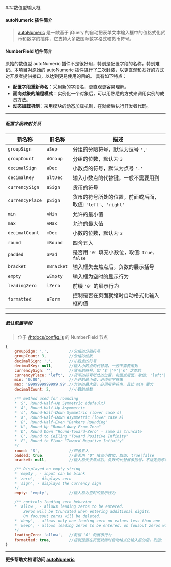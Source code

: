 ﻿###数值型输入框


#### autoNumeric 插件简介

> [autoNumeric](https://github.com/BobKnothe/autoNumeric)  是一款基于 jQuery 的自动把表单文本输入框中的值格式化货币和数字的插件，它支持大多数国际数字格式和货币符号。

#### NumberField 组件简介
原始的数值型 autoNumeric 插件不是很好用，特别是配置字段的名称，特别难记。本项目对原始的 autoNumeric 插件进行了二次封装，以更直观和友好的方式对开发者提供接口，以达到更易使用的目的。 具有如下特点：
- **配置字段重新命名**：采用新的字段名，更直观更容易理解。
- **面向对象的编程模式**：实例化一个对象后，可以用熟悉的方式来调用实例的成员方法。
- **动态加载机制**：采用模块的动态加载机制，在就绪后执行开发者代码。

---------------------------------------------------------------
##### 配置字段映射关系 

新名称 | 旧名称 | 描述
------------ | ------------- | ------------
``groupSign`` | ``aSep`` | 分组的分隔符号，默认为逗号 ``','``
``groupCount`` | ``dGroup`` | 分组的位数，默认为 ``3``
``decimalSign`` | ``aDec`` | 小数点的符号，默认为点号 ``'.'``
``decimalKey`` | ``altDec`` | 输入小数点的代替键，一般不需要用到
``currencySign`` | ``aSign`` | 货币的符号
``currencyPlace`` | ``pSign`` | 货币的符号所处的位置，前面或后面，取值: ``'left'``、``'right'``
``min`` | ``vMin`` | 允许的最小值
``max`` | ``vMax`` | 允许的最大值
``decimalCount`` | ``mDec`` | 小数的位数，默认为 ``3``
``round`` | ``mRound`` | 四舍五入
``padded`` | ``aPad`` | 是否用 ``'0'`` 填充小数位，取值: ``true``、``false``
``bracket`` | ``nBracket`` | 输入框失去焦点后，负数的展示括号
``empty`` | ``wEmpty`` | 输入框为空时的显示行为
``leadingZero`` | ``lZero`` | 前缀 ``'0'`` 的展示行为
``formatted`` | ``aForm`` | 控制是否在页面就绪时自动格式化输入框的值

---------------------------------------------------------------
##### 默认配置字段
> 位于 [/htdocs/config.js](../../config.js) 的 NumberField 节点

``` javascript
{
    groupSign: ',',         //分组的分隔符号
    groupCount: 3,          //分组的位数
    decimalSign: '.',       //小数点的符号
    decimalKey: null,       //输入小数点的代替键，一般不需要用到
    currencySign: '',       //货币的符号，如 '$'|'¥'|'€' 之类的
    currencyPlace: 'left',  //货币的符号所处的位置，前面或后面，取值: 'left'|'right'
    min: '0.00',            //允许的最小值，必须用字符串
    max: '9999999999999.99',//允许的最大值，必须用字符串，且比 min 要大
    decimalCount: 2,        //小数的位数

    /** method used for rounding
    * 'S', Round-Half-Up Symmetric (default)
    * 'A', Round-Half-Up Asymmetric
    * 's', Round-Half-Down Symmetric (lower case s)
    * 'a', Round-Half-Down Asymmetric (lower case a)
    * 'B', Round-Half-Even "Bankers Rounding"
    * 'U', Round Up "Round-Away-From-Zero"
    * 'D', Round Down "Round-Toward-Zero" - same as truncate
    * 'C', Round to Ceiling "Toward Positive Infinity"
    * 'F', Round to Floor "Toward Negative Infinity"
    */
    round: 'S',             //四舍五入
    padded: true,           //是否用 "0" 填充小数位，取值: true|false
    bracket: null,          //输入框失去焦点后，负数的代替展示括号，不指定则原样展示

    /** Displayed on empty string
    * 'empty', - input can be blank
    * 'zero', - displays zero
    * 'sign', - displays the currency sign
    */
    empty: 'empty',         //输入框为空时的显示行为

    /** controls leading zero behavior
    * 'allow', - allows leading zeros to be entered. 
        Zeros will be truncated when entering additional digits. 
        On focusout zeros will be deleted.
    * 'deny', - allows only one leading zero on values less than one
    * 'keep', - allows leading zeros to be entered. on fousout zeros will be retained.
    */
    leadingZero: 'allow',   //前缀 "0" 的展示行为
    formatted: true,        //控制是否在页面就绪时自动格式化输入框的值，取值: true|false
}
``` 

---------------------------------------------------------------

**更多帮助文档请访问 [autoNumeric](https://github.com/BobKnothe/autoNumeric)**

